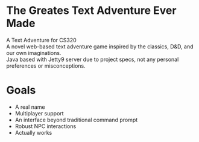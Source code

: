 # The Greates Text Adventure Ever Made
A Text Adventure for CS320  
A novel web-based text adventure game inspired by the classics, D&D, and our own imaginations.  
Java based with Jetty9 server due to project specs, not any personal preferences or misconceptions.   
# Goals
- A real name
- Multiplayer support
- An interface beyond traditional command prompt
- Robust NPC interactions
- Actually works
